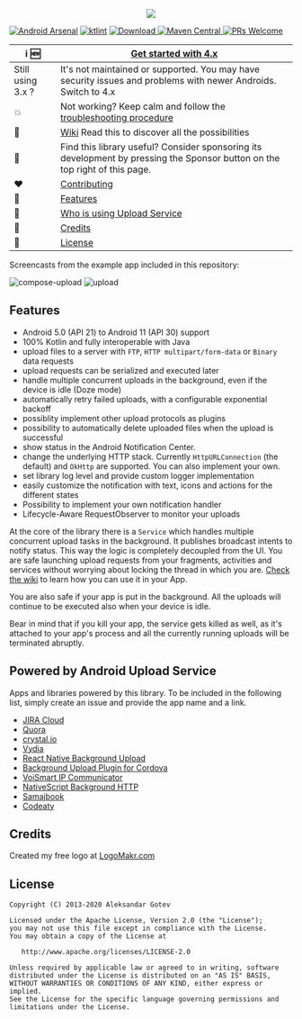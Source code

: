 <p align="center">
  <img src="uploadservice-logo.png">
</p>

[![Android Arsenal](https://img.shields.io/badge/Android%20Arsenal-Android%20Upload%20Service-brightgreen.svg?style=flat)](http://android-arsenal.com/details/1/2161) [![ktlint](https://img.shields.io/badge/code%20style-%E2%9D%A4-FF4081.svg)](https://ktlint.github.io/) [ ![Download](https://api.bintray.com/packages/gotev/maven/android-upload-service/images/download.svg) ](https://bintray.com/gotev/maven/android-upload-service/_latestVersion)  [ ![Maven Central](https://maven-badges.herokuapp.com/maven-central/net.gotev/uploadservice/badge.svg) ](https://search.maven.org/search?q=g:net.gotev)  [![PRs Welcome](https://img.shields.io/badge/PRs-welcome-brightgreen.svg?style=flat-square)](http://makeapullrequest.com)

| :information_source: :new: | [Get started with 4.x](https://github.com/gotev/android-upload-service/wiki/Getting-Started-with-4.x) |
|--|--|
| Still using 3.x ? | It's not maintained or supported. You may have security issues and problems with newer Androids. Switch to 4.x |
| :collision: | Not working? Keep calm and follow the [troubleshooting procedure](https://github.com/gotev/android-upload-service/wiki/Troubleshooting-Procedure) |
| :book: | [Wiki](https://github.com/gotev/android-upload-service/wiki) Read this to discover all the possibilities |
| :gift: | Find this library useful? Consider sponsoring its development by pressing the Sponsor button on the top right of this page. |
| :heart: | [Contributing](CONTRIBUTING.md) |
| :star2: | [Features](#features) |
| :raising_hand: | [Who is using Upload Service](#powered) |
| :mega: | [Credits](#credits)
| :scroll: | [License](#license)

Screencasts from the example app included in this repository:

![compose-upload](https://user-images.githubusercontent.com/16792495/28752871-de82540e-7529-11e7-9037-de86b8f0ca27.gif)
![upload](https://user-images.githubusercontent.com/16792495/28752872-de9a8894-7529-11e7-823a-e51eda59f5b7.gif)

## Features <a name="features"></a>
* Android 5.0 (API 21) to Android 11 (API 30) support
* 100% Kotlin and fully interoperable with Java
* upload files to a server with `FTP`, `HTTP multipart/form-data` or `Binary` data requests
* upload requests can be serialized and executed later
* handle multiple concurrent uploads in the background, even if the device is idle (Doze mode)
* automatically retry failed uploads, with a configurable exponential backoff
* possiblity implement other upload protocols as plugins
* possibility to automatically delete uploaded files when the upload is successful
* show status in the Android Notification Center.
* change the underlying HTTP stack. Currently `HttpURLConnection` (the default) and `OkHttp` are supported. You can also implement your own.
* set library log level and provide custom logger implementation
* easily customize the notification with text, icons and actions for the different states
* Possibility to implement your own notification handler
* Lifecycle-Aware RequestObserver to monitor your uploads

At the core of the library there is a `Service` which handles multiple concurrent upload tasks in the background. It publishes broadcast intents to notify status. This way the logic is completely decoupled from the UI. You are safe launching upload requests from your fragments, activities and services without worrying about locking the thread in which you are. [Check the wiki](https://github.com/gotev/android-upload-service/wiki) to learn how you can use it in your App.

You are also safe if your app is put in the background. All the uploads will continue to be executed also when your device is idle.

Bear in mind that if you kill your app, the service gets killed as well, as it's attached to your app's process and all the currently running uploads will be terminated abruptly.

## Powered by Android Upload Service <a name="powered"></a>
Apps and libraries powered by this library. To be included in the following list, simply create an issue and provide the app name and a link.

- [JIRA Cloud](https://play.google.com/store/apps/details?id=com.atlassian.android.jira.core)
- [Quora](https://play.google.com/store/apps/details?id=com.quora.android)
- [crystal.io](https://play.google.com/store/apps/details?id=net.igenius.crystal)
- [Vydia](https://play.google.com/store/apps/details?id=com.vydia.app)
- [React Native Background Upload](https://github.com/Vydia/react-native-background-upload)
- [Background Upload Plugin for Cordova](https://www.npmjs.com/package/cordova-plugin-background-upload)
- [VoiSmart IP Communicator](https://play.google.com/store/apps/details?id=com.voismart.softphone)
- [NativeScript Background HTTP](https://www.npmjs.com/package/nativescript-background-http)
- [Samajbook](https://play.google.com/store/apps/details?id=com.marothiatechs.samaj)
- [Codeaty](https://play.google.com/store/apps/details?id=com.saifraheem.BagoLearn)

## Credits <a name="credits"></a>
Created my free logo at [LogoMakr.com](https://logomakr.com)

## License <a name="license"></a>

    Copyright (C) 2013-2020 Aleksandar Gotev

    Licensed under the Apache License, Version 2.0 (the "License");
    you may not use this file except in compliance with the License.
    You may obtain a copy of the License at

       http://www.apache.org/licenses/LICENSE-2.0

    Unless required by applicable law or agreed to in writing, software
    distributed under the License is distributed on an "AS IS" BASIS,
    WITHOUT WARRANTIES OR CONDITIONS OF ANY KIND, either express or implied.
    See the License for the specific language governing permissions and
    limitations under the License.
